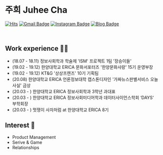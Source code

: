 # 주희 Juhee Cha


[![Hits](https://hits.seeyoufarm.com/api/count/incr/badge.svg?url=https%3A%2F%2Fgithub.com%2Fchajuhui123&count_bg=%23FFD5D5&title_bg=%23FF7575&icon=&icon_color=%23E7E7E7&title=VISIT&edge_flat=false)](https://hits.seeyoufarm.com)
[![Gmail Badge](https://img.shields.io/badge/Gmail-d14836?style=flat-square&logo=Gmail&logoColor=white&link=mailto:jjuhee0913@gmail.com)](mailto:jjuhee0913@gmail.com)
[![Instagram Badge](https://img.shields.io/badge/-Instagram-dd2a7b?style=flat-square&logo=instagram&logoColor=white&link=https://www.instagram.com/zuzu_zzing/)](https://www.instagram.com/zuzu_zzing/) 
[![Blog Badge](http://img.shields.io/badge/-Blog-brightgreen?style=flat-square&logo=#FF5722&link=https://blog.naver.com/chajuhui123)](https://blog.naver.com/chajuhui123)

<br>

## Work experience 🤹‍♀️
- (18.07 - 18.11) 정보사회학과 학술제 'ISM' 프로젝트 1팀 '장승이들'
- (19.02 - 19.12) 한양대학교 ERICA 문화서포터즈 '한양문화사랑' 15기 운영부장
- (19.02 - 19.12) KT&G '상상프렌즈' 10기 기획팀
- (20.08) 한양대학교 ERICA 언론정보대학 캡스톤디자인 '가짜뉴스판별서비스 오늘사실' 금상
- (20.03 - ) 한양대학교 ERICA 정보사회학과 3학년 과대표
- (20.03 - ) 한양대학교 ERICA 정보사회미디어학과 데이터사이언스학회 ‘DAYS‘ 부학회장
- (20.03 - ) 멋쟁이 사자처럼 at 한양대학교 ERICA 8기

## Interest 👀
- Product Management
- Serive & Game
- Relationships



<!--
**chajuhui123/chajuhui123** is a ✨ _special_ ✨ repository because its `README.md` (this file) appears on your GitHub profile.

Here are some ideas to get you started:

- 🔭 I’m currently working on ...
- 🌱 I’m currently learning ...
- 👯 I’m looking to collaborate on ...
- 🤔 I’m looking for help with ...
- 💬 Ask me about ...
- 📫 How to reach me: ...
- 😄 Pronouns: ...
- ⚡ Fun fact: ...
-->

